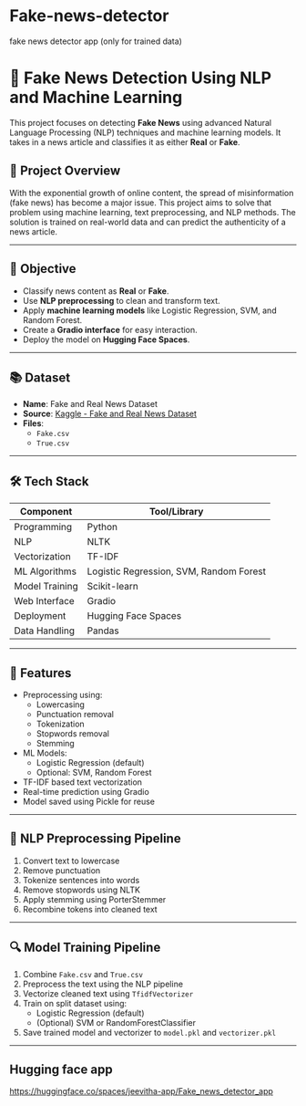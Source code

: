 # Fake-news-detector
fake news detector app (only for trained data)

# 📰 Fake News Detection Using NLP and Machine Learning

This project focuses on detecting **Fake News** using advanced Natural Language Processing (NLP) techniques and machine learning models. It takes in a news article and classifies it as either **Real** or **Fake**.

## 🚀 Project Overview

With the exponential growth of online content, the spread of misinformation (fake news) has become a major issue. This project aims to solve that problem using machine learning, text preprocessing, and NLP methods. The solution is trained on real-world data and can predict the authenticity of a news article.

---

## 🎯 Objective

- Classify news content as **Real** or **Fake**.
- Use **NLP preprocessing** to clean and transform text.
- Apply **machine learning models** like Logistic Regression, SVM, and Random Forest.
- Create a **Gradio interface** for easy interaction.
- Deploy the model on **Hugging Face Spaces**.

---

## 📚 Dataset

- **Name**: Fake and Real News Dataset
- **Source**: [Kaggle - Fake and Real News Dataset](https://www.kaggle.com/datasets/clmentbisaillon/fake-and-real-news-dataset)
- **Files**:
  - `Fake.csv`
  - `True.csv`

---

## 🛠️ Tech Stack

| Component        | Tool/Library        |
|------------------|---------------------|
| Programming      | Python              |
| NLP              | NLTK                |
| Vectorization    | TF-IDF              |
| ML Algorithms    | Logistic Regression, SVM, Random Forest |
| Model Training   | Scikit-learn        |
| Web Interface    | Gradio              |
| Deployment       | Hugging Face Spaces |
| Data Handling    | Pandas              |

---

## 🧪 Features

- Preprocessing using:
  - Lowercasing
  - Punctuation removal
  - Tokenization
  - Stopwords removal
  - Stemming
- ML Models:
  - Logistic Regression (default)
  - Optional: SVM, Random Forest
- TF-IDF based text vectorization
- Real-time prediction using Gradio
- Model saved using Pickle for reuse

---

## 🧼 NLP Preprocessing Pipeline

1. Convert text to lowercase
2. Remove punctuation
3. Tokenize sentences into words
4. Remove stopwords using NLTK
5. Apply stemming using PorterStemmer
6. Recombine tokens into cleaned text

---

## 🔍 Model Training Pipeline

1. Combine `Fake.csv` and `True.csv`
2. Preprocess the text using the NLP pipeline
3. Vectorize cleaned text using `TfidfVectorizer`
4. Train on split dataset using:
   - Logistic Regression (default)
   - (Optional) SVM or RandomForestClassifier
5. Save trained model and vectorizer to `model.pkl` and `vectorizer.pkl`

---
## Hugging face app
https://huggingface.co/spaces/jeevitha-app/Fake_news_detector_app

